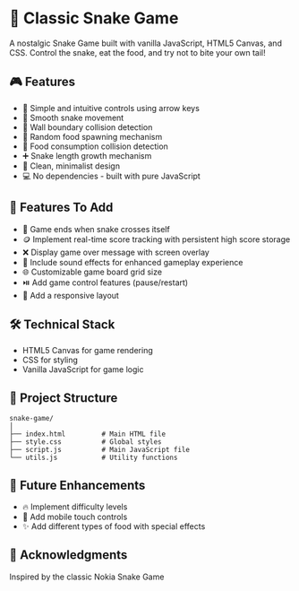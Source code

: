 # 🐍 Classic Snake Game

A nostalgic Snake Game built with vanilla JavaScript, HTML5 Canvas, and CSS. Control the snake, eat the food, and try not to bite your own tail!

## 🎮 Features

- 🎯 Simple and intuitive controls using arrow keys
- 🔄 Smooth snake movement
- 🧱 Wall boundary collision detection
- 🍎 Random food spawning mechanism
- 🍴 Food consumption collision detection
- ➕ Snake length growth mechanism
- 🎨 Clean, minimalist design
- 💻 No dependencies - built with pure JavaScript

## 🚀 Features To Add

- 📛 Game ends when snake crosses itself
- 🪙 Implement real-time score tracking with persistent high score storage
- ❌ Display game over message with screen overlay
- 🎵 Include sound effects for enhanced gameplay experience
- 🌐 Customizable game board grid size
- ⏯️ Add game control features (pause/restart)
- 📱 Add a responsive layout

## 🛠️ Technical Stack

- HTML5 Canvas for game rendering
- CSS for styling
- Vanilla JavaScript for game logic

## 📁 Project Structure

```
snake-game/
│
├── index.html         # Main HTML file
├── style.css          # Global styles
├── script.js          # Main JavaScript file
└── utils.js           # Utility functions
```

## 🎯 Future Enhancements

- 🔥 Implement difficulty levels
- 📱 Add mobile touch controls
- ✨ Add different types of food with special effects

## 👏 Acknowledgments

Inspired by the classic Nokia Snake Game